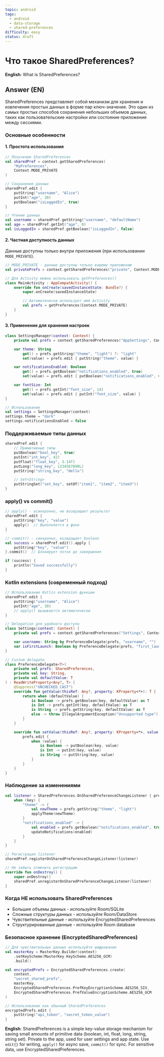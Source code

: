 ```yaml
---
topic: android
tags:
  - android
  - data-storage
  - shared-preferences
difficulty: easy
status: draft
---
```


# Что такое SharedPreferences?

**English**: What is SharedPreferences?

## Answer (EN)
SharedPreferences представляет собой механизм для хранения и извлечения простых данных в форме пар ключ-значение. Это один из самых простых способов сохранения небольших объемов данных, таких как пользовательские настройки или состояние приложения между сессиями.

### Основные особенности

#### 1. Простота использования

```kotlin
// Получение SharedPreferences
val sharedPref = context.getSharedPreferences(
    "MyPreferences",
    Context.MODE_PRIVATE
)

// Сохранение данных
sharedPref.edit {
    putString("username", "Alice")
    putInt("age", 30)
    putBoolean("isLoggedIn", true)
}

// Чтение данных
val username = sharedPref.getString("username", "defaultName")
val age = sharedPref.getInt("age", 0)
val isLoggedIn = sharedPref.getBoolean("isLoggedIn", false)
```

#### 2. Частная доступность данных

Данные доступны только внутри приложения (при использовании `MODE_PRIVATE`).

```kotlin
// MODE_PRIVATE - данные доступны только вашему приложению
val privatePrefs = context.getSharedPreferences("private", Context.MODE_PRIVATE)

// Для Activity можно использовать getPreferences()
class MainActivity : AppCompatActivity() {
    override fun onCreate(savedInstanceState: Bundle?) {
        super.onCreate(savedInstanceState)

        // Автоматически использует имя Activity
        val prefs = getPreferences(Context.MODE_PRIVATE)
    }
}
```

#### 3. Применение для хранения настроек

```kotlin
class SettingsManager(context: Context) {
    private val prefs = context.getSharedPreferences("AppSettings", Context.MODE_PRIVATE)

    var theme: String
        get() = prefs.getString("theme", "light") ?: "light"
        set(value) = prefs.edit { putString("theme", value) }

    var notificationsEnabled: Boolean
        get() = prefs.getBoolean("notifications_enabled", true)
        set(value) = prefs.edit { putBoolean("notifications_enabled", value) }

    var fontSize: Int
        get() = prefs.getInt("font_size", 14)
        set(value) = prefs.edit { putInt("font_size", value) }
}

// Использование
val settings = SettingsManager(context)
settings.theme = "dark"
settings.notificationsEnabled = false
```

### Поддерживаемые типы данных

```kotlin
sharedPref.edit {
    // Примитивные типы
    putBoolean("bool_key", true)
    putInt("int_key", 42)
    putFloat("float_key", 3.14f)
    putLong("long_key", 1234567890L)
    putString("string_key", "Hello")

    // Set<String>
    putStringSet("set_key", setOf("item1", "item2", "item3"))
}
```

### apply() vs commit()

```kotlin
// apply() - асинхронно, не возвращает результат
sharedPref.edit {
    putString("key", "value")
    apply()  // Выполняется в фоне
}

// commit() - синхронно, возвращает boolean
val success = sharedPref.edit().apply {
    putString("key", "value")
}.commit()  // Блокирует поток до завершения

if (success) {
    println("Saved successfully")
}
```

### Kotlin extensions (современный подход)

```kotlin
// Использование Kotlin extension функции
sharedPref.edit {
    putString("username", "Alice")
    putInt("age", 30)
    // apply() вызывается автоматически
}

// Delegation для удобного доступа
class Settings(context: Context) {
    private val prefs = context.getSharedPreferences("Settings", Context.MODE_PRIVATE)

    var username: String by PreferenceDelegate(prefs, "username", "")
    var isFirstLaunch: Boolean by PreferenceDelegate(prefs, "first_launch", true)
}

// Custom delegate
class PreferenceDelegate<T>(
    private val prefs: SharedPreferences,
    private val key: String,
    private val defaultValue: T
) : ReadWriteProperty<Any?, T> {
    @Suppress("UNCHECKED_CAST")
    override fun getValue(thisRef: Any?, property: KProperty<*>): T {
        return when (defaultValue) {
            is Boolean -> prefs.getBoolean(key, defaultValue) as T
            is Int -> prefs.getInt(key, defaultValue) as T
            is String -> prefs.getString(key, defaultValue) as T
            else -> throw IllegalArgumentException("Unsupported type")
        }
    }

    override fun setValue(thisRef: Any?, property: KProperty<*>, value: T) {
        prefs.edit {
            when (value) {
                is Boolean -> putBoolean(key, value)
                is Int -> putInt(key, value)
                is String -> putString(key, value)
            }
        }
    }
}
```

### Наблюдение за изменениями

```kotlin
val listener = SharedPreferences.OnSharedPreferenceChangeListener { prefs, key ->
    when (key) {
        "theme" -> {
            val newTheme = prefs.getString("theme", "light")
            applyTheme(newTheme)
        }
        "notifications_enabled" -> {
            val enabled = prefs.getBoolean("notifications_enabled", true)
            updateNotifications(enabled)
        }
    }
}

// Регистрация listener
sharedPref.registerOnSharedPreferenceChangeListener(listener)

// Не забыть отменить регистрацию
override fun onDestroy() {
    super.onDestroy()
    sharedPref.unregisterOnSharedPreferenceChangeListener(listener)
}
```

### Когда НЕ использовать SharedPreferences

- Большие объемы данных - используйте Room/SQLite
- Сложные структуры данных - используйте Room/DataStore
- Чувствительные данные - используйте EncryptedSharedPreferences
- Структурированные данные - используйте Room database

### Безопасное хранение (EncryptedSharedPreferences)

```kotlin
// Для чувствительных данных используйте шифрование
val masterKey = MasterKey.Builder(context)
    .setKeyScheme(MasterKey.KeyScheme.AES256_GCM)
    .build()

val encryptedPrefs = EncryptedSharedPreferences.create(
    context,
    "secret_shared_prefs",
    masterKey,
    EncryptedSharedPreferences.PrefKeyEncryptionScheme.AES256_SIV,
    EncryptedSharedPreferences.PrefValueEncryptionScheme.AES256_GCM
)

// Использование как обычный SharedPreferences
encryptedPrefs.edit {
    putString("api_token", "secret_token_value")
}
```

**English**: SharedPreferences is a simple key-value storage mechanism for saving small amounts of primitive data (boolean, int, float, long, string, string set). Private to the app, used for user settings and app state. Use `edit{}` for writing, `apply()` for async save, `commit()` for sync. For sensitive data, use EncryptedSharedPreferences.
